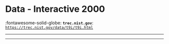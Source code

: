 # Data - Interactive 2000 

:fontawesome-solid-globe: **`trec.nist.gov`**: [`https://trec.nist.gov/data/t9i/t9i.html`](https://trec.nist.gov/data/t9i/t9i.html)

---



---

